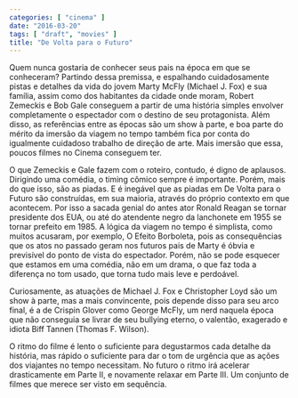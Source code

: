 ```yaml
---
categories: [ "cinema" ]
date: "2016-03-20"
tags: [ "draft", "movies" ]
title: "De Volta para o Futuro"
---
```

Quem nunca gostaria de conhecer seus pais na época em que se
conheceram? Partindo dessa premissa, e espalhando cuidadosamente pistas
e detalhes da vida do jovem Marty McFly (Michael J. Fox) e sua família,
assim como dos habitantes da cidade onde moram, Robert Zemeckis e Bob
Gale conseguem a partir de uma história simples envolver completamente o
espectador com o destino de seu protagonista. Além disso, as referências
entre as épocas são um show à parte, e boa parte do mérito da imersão
da viagem no tempo também fica por conta do igualmente cuidadoso trabalho
de direção de arte. Mais imersão que essa, poucos filmes no Cinema
conseguem ter.

O que Zemeckis e Gale fazem com o roteiro, contudo, é digno
de aplausos. Dirigindo uma comédia, o timing cômico sempre é
importante. Porém, mais do que isso, são as piadas. E é inegável
que as piadas em De Volta para o Futuro são construídas, em sua
maioria, através do próprio contexto em que acontecem. Por isso a
sacada genial do antes ator Ronald Reagan se tornar presidente dos EUA,
ou até do atendente negro da lanchonete em 1955 se tornar prefeito em
1985. A lógica da viagem no tempo é simplista, como muitos acusaram,
por exemplo, O Efeito Borboleta, pois as consequências que os atos no
passado geram nos futuros pais de Marty é óbvia e previsível do ponto
de vista do espectador. Porém, não se pode esquecer que estamos em uma
comédia, não em um drama, o que faz toda a diferença no tom usado,
que torna tudo mais leve e perdoável.

Curiosamente, as atuações de Michael J. Fox e Christopher Loyd são
um show à parte, mas a mais convincente, pois depende disso para seu
arco final, é a de Crispin Glover como George McFly, um nerd naquela
época que não conseguia se livrar de seu bullying eterno, o valentão,
exagerado e idiota Biff Tannen (Thomas F. Wilson).

O ritmo do filme é lento o suficiente para degustarmos cada detalhe
da história, mas rápido o suficiente para dar o tom de urgência que
as ações dos viajantes no tempo necessitam. No futuro o ritmo irá
acelerar drasticamente em Parte II, e novamente relaxar em Parte III. Um
conjunto de filmes que merece ser visto em sequência.
